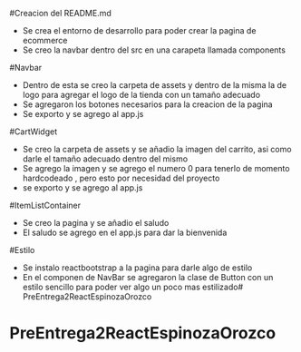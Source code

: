 #Creacion del README.md
- Se crea el entorno de desarrollo para poder crear la pagina de ecommerce
- Se creo la navbar dentro del src en una carapeta llamada components

#Navbar
- Dentro de esta se creo la carpeta de assets y dentro de la misma la de logo para agregar el logo de la tienda con un tamaño adecuado
- Se agregaron los botones necesarios para la creacion de la pagina
- Se exporto y se agrego al app.js

#CartWidget
- Se creo la carpeta de assets y se añadio la imagen del carrito, asi como darle el tamaño adecuado dentro del mismo
- Se agrego la imagen y se agrego el numero 0 para tenerlo de momento hardcodeado , pero esto por necesidad del proyecto
- se exporto y se agrego al app.js

#ItemListContainer
- Se creo la pagina y se añadio el saludo
- El saludo se agrego en el app.js para dar la bienvenida

#Estilo
- Se instalo reactbootstrap a la pagina para darle algo de estilo
- En el componen de NavBar se agregaron la clase de Button con un estilo sencillo para poder ver algo un poco mas estilizado# PreEntrega2ReactEspinozaOrozco
# PreEntrega2ReactEspinozaOrozco

